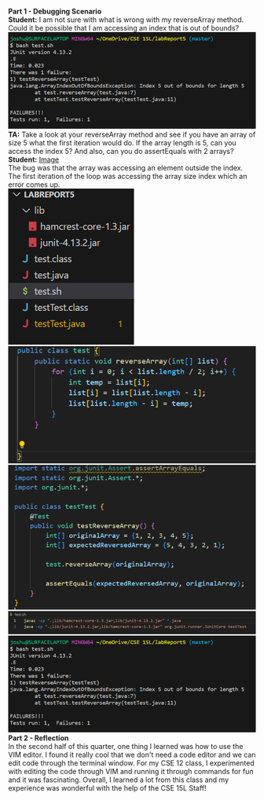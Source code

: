 **Part 1 - Debugging Scenario**<br>
**Student:** I am not sure with what is wrong with my reverseArray method. Could it be possible that I am accessing an index that is out of bounds?<br>
![Image](image1.png) <br>
**TA:** Take a look at your reverseArray method and see if you have an array of size 5 what the first iteration would do. If the array length is 5, can you access the index 5? And also, can you do assertEquals with 2 arrays?<br>
**Student:** [Image](image7.png) <br>
The bug was that the array was accessing an element outside the index. The first iteration of the loop was accessing the array size index which an error comes up. <br>
![Image](image5.png) <br>
![Image](image2.png) <br>
![Image](image3.png) <br>
![Image](image4.png) <br>
![Image](image1.png) <br>
**Part 2 - Reflection**<br>
In the second half of this quarter, one thing I learned was how to use the VIM editor. I found it really cool that we don't need a code editor and we can edit code through the terminal window. For my CSE 12 class, I experimented with editing the code through VIM and running it through commands for fun and it was fascinating. Overall, I learned a lot from this class and my experience was wonderful with the help of the CSE 15L Staff!
